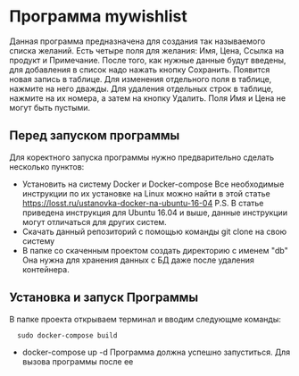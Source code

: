 # Программа mywishlist
Данная программа предназначена для создания так называемого списка желаний. Есть четыре поля для желания: Имя, Цена,
Ссылка на продукт и Примечание. После того, как нужные данные будут введены, для добавления в список надо нажать кнопку
Сохранить. Появится новая запись в таблице. Для изменения отдельного поля в таблице, нажмите на него дважды. Для удаления
отдельных строк в таблице, нажмите на их номера, а затем на кнопку Удалить. Поля Имя и Цена не могут быть пустыми.
## Перед запуском программы
Для коректного запуска программы нужно предварительно сделать несколько пунктов:
* Установить на систему Docker и Docker-compose
Все необходимые инструкции по их установке на Linux можно найти в этой статье https://losst.ru/ustanovka-docker-na-ubuntu-16-04
P.S. В статье приведена инструкция для Ubuntu 16.04 и выше, данные инструкции могут отличаться для других систем.
* Скачать данный репозиторий с помощью команды git clone на свою систему
* В папке со скаченным проектом создать директорию с именем "db"
Она нужна для хранения данных с БД даже после удаления контейнера.
## Установка и запуск Программы 
В папке проекта открываем терминал и вводим следующме команды:
```
  sudo docker-compose build
```
* docker-compose up -d
Программа должна успешно запуститься. Для вызова программы после ее 
